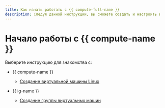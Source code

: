 ```yaml
---
title: Как начать работать с {{ compute-full-name }}
description: Следуя данной инструкции, вы сможете создать и настроить виртуальную машину или группу ВМ.
---
```


# Начало работы с {{ compute-name }}

Выберите инструкцию для знакомства с:

* {{ compute-name }}

    * [Создание виртуальной машины Linux](quick-create-linux.md)

* {{ ig-name }}

    * [Создание группы виртуальных машин](ig.md)